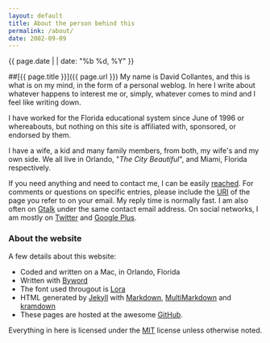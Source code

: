 ```yaml
---
layout: default
title: About the person behind this
permalink: /about/
date: 2002-09-09
---
```

<div class="meta">{{ page.date | | date: "%b %d, %Y"  }}</div>

##[{{ page.title }}]({{ page.url }})
My name is David Collantes, and this is what is on my mind, in the form of a personal weblog. In here I write about whatever happens to interest me or, simply, whatever comes to mind and I feel like writing down.

I have worked for the Florida educational system since June of 1996 or whereabouts, but nothing on this site is affiliated with, sponsored, or endorsed by them.

I have a wife, a kid and many family members, from both, my wife's and my own side. We all live in Orlando, "_The City Beautiful_", and Miami, Florida respectively.

If you need anything and need to contact me, I can be easily [reached](mailto:david@collantes.us). For comments or questions on specific entries, please include the [URI](http://en.wikipedia.org/wiki/Uniform_Resource_Identifier "URI") of the page you refer to on your email. My reply time is normally fast. I am also often on [Gtalk](http://www.google.com/talk/) under the same contact email address. On social networks, I am mostly on [Twitter](http://twitter.com/davidcollantes) and [Google Plus](https://plus.google.com/u/0/102645326406320209975/).

### About the website
A few details about this website:

* Coded and written on a Mac, in Orlando, Florida
* Written with [Byword](http://bywordapp.com)
* The font used througout is [Lora](http://www.google.com/webfonts/specimen/Lora)
* HTML generated by [Jekyll](http://jekyllrb.com/) with [Markdown](http://daringfireball.net/projects/markdown/), [MultiMarkdown](http://fletcherpenney.net/multimarkdown/) and [kramdown](http://kramdown.rubyforge.org/ "kramdown")
* These pages are hosted at the awesome [GitHub](http://github.com/).

Everything in here is licensed under the [MIT](http://en.wikipedia.org/wiki/MIT_License) license unless otherwise noted. 